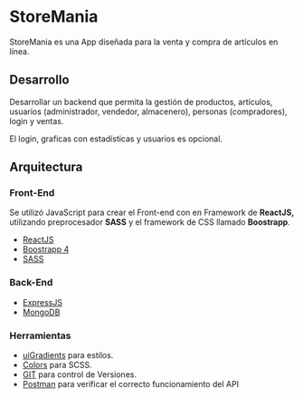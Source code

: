 # StoreMania

StoreMania es una App diseñada para la venta y compra de artículos en línea.

## Desarrollo

Desarrollar un backend que permita la gestión de productos, artículos, usuarios (administrador, vendedor, almacenero), personas (compradores), login y ventas.

El login, graficas con estadísticas y usuarios es opcional.

## Arquitectura

### Front-End

Se utilizó JavaScript para crear el Front-end con en Framework de **ReactJS,** utilizando preprocesador **SASS** y el framework de CSS llamado **Boostrapp**.

- [ReactJS](https://es.reactjs.org/)
- [Boostrapp 4](https://getbootstrap.com/)
- [SASS](https://sass-lang.com/)

### Back-End

- [ExpressJS](https://expressjs.com/es/)
- [MongoDB](https://www.mongodb.com/)

### Herramientas

- [uiGradients](https://uigradients.com/#KyooTah) para estilos.
- [Colors](http://clrs.cc/) para SCSS.
- [GIT](https://git-scm.com/) para control de Versiones.
- [Postman](https://www.postman.com/) para verificar el correcto funcionamiento del API
